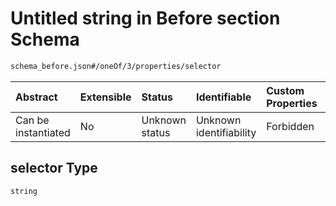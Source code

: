 # Untitled string in Before section Schema

```txt
schema_before.json#/oneOf/3/properties/selector
```



| Abstract            | Extensible | Status         | Identifiable            | Custom Properties | Additional Properties | Access Restrictions | Defined In                                                                        |
| :------------------ | :--------- | :------------- | :---------------------- | :---------------- | :-------------------- | :------------------ | :-------------------------------------------------------------------------------- |
| Can be instantiated | No         | Unknown status | Unknown identifiability | Forbidden         | Allowed               | none                | [schema\_before.json\*](../lib/schemas/schema_before.json "open original schema") |

## selector Type

`string`
